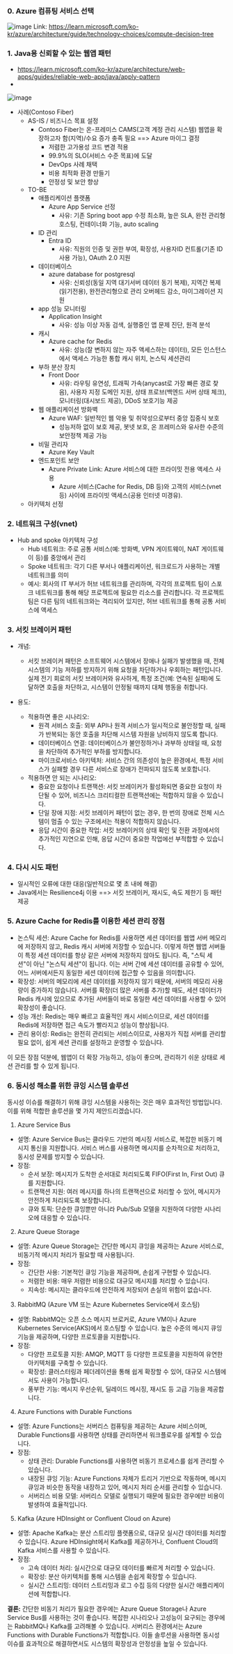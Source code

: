 ### 0. Azure 컴퓨팅 서비스 선택
![image](https://github.com/user-attachments/assets/a688b2cc-2747-4b22-85f5-32b24ba2a7ee)
Link: https://learn.microsoft.com/ko-kr/azure/architecture/guide/technology-choices/compute-decision-tree


### 1. Java용 신뢰할 수 있는 웹앱 패턴
- https://learn.microsoft.com/ko-kr/azure/architecture/web-apps/guides/reliable-web-app/java/apply-pattern
- 
![image](https://github.com/user-attachments/assets/c218e700-eb8b-4b2a-9b87-0c1a4e6e0042)

- 사례(Contoso Fiber)
  - AS-IS / 비즈니스 목표 설정
    - Contoso Fiber는 온-프레미스 CAMS(고객 계정 관리 시스템) 웹앱을 확장하고자 함(지역)/수요 증가 충족 필요 ==> Azure 마이그 결정
      - 저렴한 고가용성 코드 변경 적용
      - 99.9%의 SLO(서비스 수준 목표)에 도달
      - DevOps 사례 채택
      - 비용 최적화 환경 만들기
      - 안정성 및 보안 향상
  - TO-BE
    - 애플리케이션 플랫폼
      - Azure App Service 선정
        - 사유: 기존 Spring boot app 수정 최소화, 높은 SLA, 완전 관리형 호스팅, 컨테이너화 기능, auto scaling
    - ID 관리
      - Entra ID
        - 사유: 직원의 인증 및 권한 부여, 확장성, 사용자ID 컨트롤(기존 ID사용 가능), OAuth 2.0 지원
    - 데이터베이스
      - azure database for postgresql
        - 사유: 신뢰성(동일 지역 대기서버 데이터 동기 복제), 지역간 복제(읽기전용), 완전관리형으로 관리 오버헤드 감소, 마이그레이션 지원
    - app 성능 모니터링
      - Application Insight
        - 사유: 성능 이상 자동 검색, 실행중인 앱 문제 진단, 원격 분석
    - 캐시
      - Azure cache for Redis
        - 사유: 성능(잘 변하지 않는 자주 액세스하는 데이터), 모든 인스턴스에서 액세스 가능한 통합 캐시 위치, 논스틱 세션관리
    - 부하 분산 장치
      - Front Door
        - 사유: 라우팅 유연성, 트래픽 가속(anycast로 가장 빠른 경로 찾음), 사용자 지정 도메인 지원, 상태 프로브(백엔드 서버 상태 체크), 모니터링(대시보드 제공), DDoS 보호기능 제공
    - 웹 애플리케이션 방화벽
      - Azure WAF: 일반적인 웹 악용 및 취약성으로부터 중앙 집중식 보호
        - 성능저하 없이 보호 제공, 봇넷 보호, 온 프레미스와 유사한 수준의 보안정책 제공 가능
    - 비밀 관리자
      - Azure Key Vault
    - 엔드포인트 보안
      - Azure Private Link: Azure 서비스에 대한 프라이밋 전용 액세스 사용
        - Azure 서비스(Cache for Redis, DB 등)와 고객의 서비스(vnet 등) 사이에 프라이빗 액세스(공용 인터넷 미경유).
  - 아키텍처 선정

### 2. 네트워크 구성(vnet)
- Hub and spoke 아키텍처 구성
  - Hub 네트워크: 주로 공통 서비스(예: 방화벽, VPN 게이트웨이, NAT 게이트웨이 등)를 중앙에서 관리
  - Spoke 네트워크: 각기 다른 부서나 애플리케이션, 워크로드가 사용하는 개별 네트워크를 의미
  - 예시: 회사의 IT 부서가 허브 네트워크를 관리하며, 각각의 프로젝트 팀이 스포크 네트워크를 통해 해당 프로젝트에 필요한 리소스를 관리합니다. 각 프로젝트 팀은 다른 팀의 네트워크와는 격리되어 있지만, 허브 네트워크를 통해 공통 서비스에 액세스

### 3. 서킷 브레이커 패턴
- 개념:
  - 서킷 브레이커 패턴은 소프트웨어 시스템에서 장애나 실패가 발생했을 때, 전체 시스템의 기능 저하를 방지하기 위해 요청을 차단하거나 우회하는 패턴입니다. 실제 전기 회로의 서킷 브레이커와 유사하게, 특정 조건(예: 연속된 실패)에 도달하면 호출을 차단하고, 시스템이 안정될 때까지 대체 행동을 취합니다.

- 용도:
  - 적용하면 좋은 시나리오:
    - 원격 서비스 호출: 외부 API나 원격 서비스가 일시적으로 불안정할 때, 실패가 반복되는 동안 호출을 차단해 시스템 자원을 낭비하지 않도록 합니다.
    - 데이터베이스 연결: 데이터베이스가 불안정하거나 과부하 상태일 때, 요청을 차단하여 추가적인 부하를 방지합니다.
    - 마이크로서비스 아키텍처: 서비스 간의 의존성이 높은 환경에서, 특정 서비스가 실패할 경우 다른 서비스로 장애가 전파되지 않도록 보호합니다.
  - 적용하면 안 되는 시나리오:
    - 중요한 요청이나 트랜잭션: 서킷 브레이커가 활성화되면 중요한 요청이 차단될 수 있어, 비즈니스 크리티컬한 트랜잭션에는 적합하지 않을 수 있습니다.
    - 단일 장애 지점: 서킷 브레이커 패턴이 없는 경우, 한 번의 장애로 전체 시스템이 멈출 수 있는 구조에서는 적용이 적합하지 않습니다.
    - 응답 시간이 중요한 작업: 서킷 브레이커의 상태 확인 및 전환 과정에서의 추가적인 지연으로 인해, 응답 시간이 중요한 작업에선 부적합할 수 있습니다.

### 4. 다시 시도 패턴
- 일시적인 오류에 대한 대응(일반적으로 몇 초 내에 해결)
- Java에서는 Resilience4j 이용 ==> 서킷 브레이커, 재시도, 속도 제한기 등 패턴 제공

### 5. Azure Cache for Redis를 이용한 세션 관리 장점
- 논스틱 세션: Azure Cache for Redis를 사용하면 세션 데이터를 웹앱 서버 메모리에 저장하지 않고, Redis 캐시 서버에 저장할 수 있습니다. 이렇게 하면 웹앱 서버들이 특정 세션 데이터를 항상 같은 서버에 저장하지 않아도 됩니다. 즉, "스틱 세션"이 아닌 "논스틱 세션"이 됩니다. 이는 서버 간에 세션 데이터를 공유할 수 있어, 어느 서버에서든지 동일한 세션 데이터에 접근할 수 있음을 의미합니다.
- 확장성: 서버의 메모리에 세션 데이터를 저장하지 않기 때문에, 서버의 메모리 사용량이 증가하지 않습니다. 서버를 확장(더 많은 서버를 추가)할 때도, 세션 데이터가 Redis 캐시에 있으므로 추가된 서버들이 바로 동일한 세션 데이터를 사용할 수 있어 확장성이 좋습니다.
- 성능 개선: Redis는 매우 빠르고 효율적인 캐시 서비스이므로, 세션 데이터를 Redis에 저장하면 접근 속도가 빨라지고 성능이 향상됩니다.
- 관리 용이성: Redis는 완전히 관리되는 서비스이므로, 사용자가 직접 서버를 관리할 필요 없이, 쉽게 세션 관리를 설정하고 운영할 수 있습니다.

이 모든 장점 덕분에, 웹앱이 더 확장 가능하고, 성능이 좋으며, 관리하기 쉬운 상태로 세션 관리를 할 수 있게 됩니다.

### 6. 동시성 해소를 위한 큐잉 시스템 솔루션
동시성 이슈를 해결하기 위해 큐잉 시스템을 사용하는 것은 매우 효과적인 방법입니다. 이를 위해 적합한 솔루션을 몇 가지 제안드리겠습니다.

1. Azure Service Bus
  - 설명: Azure Service Bus는 클라우드 기반의 메시징 서비스로, 복잡한 비동기 메시지 통신을 지원합니다. 서비스 버스를 사용하면 메시지를 순차적으로 처리하고, 동시성 문제를 방지할 수 있습니다.
  - 장점:
    - 순서 보장: 메시지가 도착한 순서대로 처리되도록 FIFO(First In, First Out) 큐를 지원합니다.
    - 트랜잭션 지원: 여러 메시지를 하나의 트랜잭션으로 처리할 수 있어, 메시지가 안전하게 처리되도록 보장합니다.
    - 큐와 토픽: 단순한 큐잉뿐만 아니라 Pub/Sub 모델을 지원하여 다양한 시나리오에 대응할 수 있습니다.
2. Azure Queue Storage
  - 설명: Azure Queue Storage는 간단한 메시지 큐잉을 제공하는 Azure 서비스로, 비동기적 메시지 처리가 필요할 때 사용됩니다.
  - 장점:
    - 간단한 사용: 기본적인 큐잉 기능을 제공하며, 손쉽게 구현할 수 있습니다.
    - 저렴한 비용: 매우 저렴한 비용으로 대규모 메시지를 처리할 수 있습니다.
    - 지속성: 메시지는 클라우드에 안전하게 저장되어 손실의 위험이 없습니다.
3. RabbitMQ (Azure VM 또는 Azure Kubernetes Service에서 호스팅)
  - 설명: RabbitMQ는 오픈 소스 메시지 브로커로, Azure VM이나 Azure Kubernetes Service(AKS)에서 호스팅할 수 있습니다. 높은 수준의 메시지 큐잉 기능을 제공하며, 다양한 프로토콜을 지원합니다.
  - 장점:
    - 다양한 프로토콜 지원: AMQP, MQTT 등 다양한 프로토콜을 지원하여 유연한 아키텍처를 구축할 수 있습니다.
    - 확장성: 클러스터링과 페더레이션을 통해 쉽게 확장할 수 있어, 대규모 시스템에서도 사용이 가능합니다.
    - 풍부한 기능: 메시지 우선순위, 딜레이드 메시징, 재시도 등 고급 기능을 제공합니다.
4. Azure Functions with Durable Functions
  - 설명: Azure Functions는 서버리스 컴퓨팅을 제공하는 Azure 서비스이며, Durable Functions를 사용하면 상태를 관리하면서 워크플로우를 설계할 수 있습니다.
  - 장점:
    - 상태 관리: Durable Functions를 사용하면 비동기 프로세스를 쉽게 관리할 수 있습니다.
    - 내장된 큐잉 기능: Azure Functions 자체가 트리거 기반으로 작동하며, 메시지 큐잉과 비슷한 동작을 내장하고 있어, 메시지 처리 순서를 관리할 수 있습니다.
    - 서버리스 비용 모델: 서버리스 모델로 실행되기 때문에 필요한 경우에만 비용이 발생하여 효율적입니다.
5. Kafka (Azure HDInsight or Confluent Cloud on Azure)
  - 설명: Apache Kafka는 분산 스트리밍 플랫폼으로, 대규모 실시간 데이터를 처리할 수 있습니다. Azure HDInsight에서 Kafka를 제공하거나, Confluent Cloud의 Kafka 서비스를 사용할 수 있습니다.
  - 장점:
    - 고속 데이터 처리: 실시간으로 대규모 데이터를 빠르게 처리할 수 있습니다.
    - 확장성: 분산 아키텍처를 통해 시스템을 손쉽게 확장할 수 있습니다.
    - 실시간 스트리밍: 데이터 스트리밍과 로그 수집 등의 다양한 실시간 애플리케이션에 적합합니다.

**결론:**
간단한 비동기 처리가 필요한 경우에는 Azure Queue Storage나 Azure Service Bus를 사용하는 것이 좋습니다.
복잡한 시나리오나 고성능이 요구되는 경우에는 RabbitMQ나 Kafka를 고려해볼 수 있습니다.
서버리스 환경에서는 Azure Functions with Durable Functions가 적합합니다.
이들 솔루션을 사용하면 동시성 이슈를 효과적으로 해결하면서도 시스템의 확장성과 안정성을 높일 수 있습니다.
